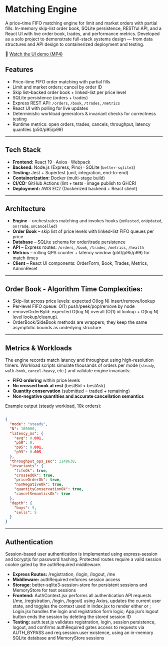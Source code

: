 # Matching Engine

A price–time FIFO matching engine for limit and market orders with partial fills. In-memory skip-list order book, SQLite persistence, RESTful API, and a React UI with live order book, trades, and performance metrics. Developed as a solo project to demonstrate full-stack systems design — from data structures and API design to containerized deployment and testing.

🎥 [Watch the UI demo (MP4)](https://github.com/anne-oliver/matching-engine/releases/download/v1.0.0/matching-engine-demo.mp4)

## Features

- Price–time FIFO order matching with partial fills
- Limit and market orders; cancel by order ID
- Skip list–backed order book + linked-list per price level
- SQLite persistence (orders + trades)
- Express REST API: `/orders`, `/book`, `/trades`, `/metrics`
- React UI with polling for live updates
- Deterministic workload generators & invariant checks for correctness testing
- Runtime metrics: open orders, trades, cancels, throughput, latency quantiles (p50/p95/p99)

---

## Tech Stack

- **Frontend:** React 19 · Axios · Webpack
- **Backend:** Node.js (Express, Pino) · SQLite (`better-sqlite3`)
- **Testing:** Jest + Supertest (unit, integration, end-to-end)
- **Containerization:** Docker (multi-stage build)
- **CI/CD:** GitHub Actions (lint + tests · image publish to GHCR)
- **Deployment:** AWS EC2 (Dockerized backend + React client)

---

## Architecture

- **Engine** – orchestrates matching and invokes hooks (`onRested`, `onUpdated`, `onTrade`, `onCancelled`)
- **Order Book** – skip list of price levels with linked-list FIFO queues per price
- **Database** – SQLite schema for order/trade persistence
- **API** – Express routes: `/orders`, `/book`, `/trades`, `/metrics`, `/health`
- **Metrics** – rolling QPS counter + latency window (p50/p95/p99) for match times
- **Client** – React UI components: OrderForm, Book, Trades, Metrics, AdminReset

---

## Order Book - Algorithm Time Complexities:

- Skip-list across price levels: expected O(log N) insert/remove/lookup
- Per-level FIFO queue: O(1) push/peek/pop/remove by node
- removeOrderById: expected O(log N) overall (O(1) id lookup + O(log N) level lookup/cleanup).
- OrderBook/SideBook methods are wrappers; they keep the same asymptotic bounds as underlying structure.

---

## Metrics & Workloads

The engine records match latency and throughput using high-resolution timers.
Workload scripts simulate thousands of orders per mode (`steady`, `walk-book`, `cancel-heavy`, etc.) and validate engine invariants:

- **FIFO ordering** within price levels
- **No crossed book at rest** (bestBid < bestAsk)
- **Quantity conservation** (submitted = traded + remaining)
- **Non-negative quantities and accurate cancellation semantics**

Example output (steady workload, 10k orders):

```json

{
  "mode": "steady",
  "N": 100000,
  "latency_ms": {
    "avg": 0.001,
    "p50": 0,
    "p95": 0.001,
    "p99": 0.005
  },
  "throughput_ops_sec": 1149638,
  "invariants": {
    "fifoOk": true,
    "crossedOk": true,
    "priceOrderOk": true,
    "nonNegativeOk": true,
    "quantityConservationOk": true,
    "cancelSemanticsOk": true
  },
  "depth": {
    "buys": 5,
    "sells": 5
  }
}
```
---

## Authentication

Session-based user authentication is implemented using express-session and bcryptjs for password hashing. Protected routes require a valid session cookie gated by the authRequired middleware.

- **Express Routes:** /registration, /login, /logout, /me
- **Middleware:** authRequired enforces session access
- **Storage:** better-sqlite3-session-store for persistent sessions and MemoryStore for test sessions
- **Frontend:** AuthContext.jsx performs all authentication API requests (/me, /registration, /login, /logout) using Axios, updates the current user state, and toggles the context used in index.jsx to render either <App /> or <Login />; Login.jsx handles the login and registration form logic; App.jsx’s logout button ends the session by deleting the stored session ID
- **Testing:** auth.test.js validates registration, login, session persistence, logout, and confirms authRequired gates access to requests via AUTH_BYPASS and req.session.user existence, using an in-memory SQLite database and MemoryStore sessions


